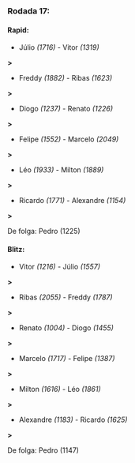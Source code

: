 ### Rodada 17:

#### Rapid:

* Júlio *(1716)*     -     Vitor *(1319)*

 **>** 
* Freddy *(1882)*     -     Ribas *(1623)*

 **>** 
* Diogo *(1237)*     -     Renato *(1226)*

 **>** 
* Felipe *(1552)*     -     Marcelo *(2049)*

 **>** 
* Léo *(1933)*     -     Milton *(1889)*

 **>** 
* Ricardo *(1771)*     -     Alexandre *(1154)*

 **>** 

De folga: Pedro (1225)

#### Blitz:

* Vitor *(1216)*     -     Júlio *(1557)*

 **>** 
* Ribas *(2055)*     -     Freddy *(1787)*

 **>** 
* Renato *(1004)*     -     Diogo *(1455)*

 **>** 
* Marcelo *(1717)*     -     Felipe *(1387)*

 **>** 
* Milton *(1616)*     -     Léo *(1861)*

 **>** 
* Alexandre *(1183)*     -     Ricardo *(1625)*

 **>** 

De folga: Pedro (1147)

